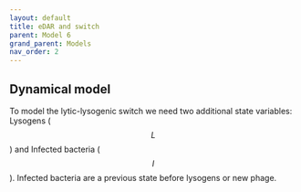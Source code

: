 ```yaml
---
layout: default
title: eDAR and switch
parent: Model 6
grand_parent: Models
nav_order: 2
---
```


## Dynamical model

To model the lytic-lysogenic switch we need two additional state variables: Lysogens ($$L$$) and Infected bacteria ($$I$$). Infected bacteria are a previous state before lysogens or new phage.





 
